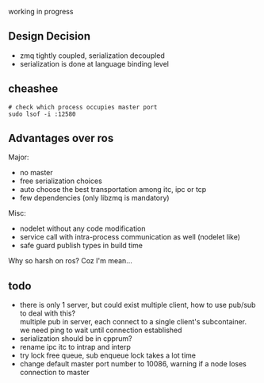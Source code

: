 working in progress


## Design Decision
- zmq tightly coupled, serialization decoupled
- serialization is done at language binding level

## cheashee
```shell
# check which process occupies master port
sudo lsof -i :12580
```

## Advantages over ros
Major:
- no master
- free serialization choices
- auto choose the best transportation among itc, ipc or tcp
- few dependencies (only libzmq is mandatory)

Misc:
- nodelet without any code modification
- service call with intra-process communication as well (nodelet like)
- safe guard publish types in build time

Why so harsh on ros? Coz I'm mean...

## todo
- there is only 1 server, but could exist multiple client, how to use pub/sub to deal with this?  
  multiple pub in server, each connect to a single client's subcontainer. we need ping to wait until connection established
- serialization should be in cpprum?
- rename ipc itc to intrap and interp
- try lock free queue, sub enqueue lock takes a lot time
- change default master port number to 10086, warning if a node loses connection to master